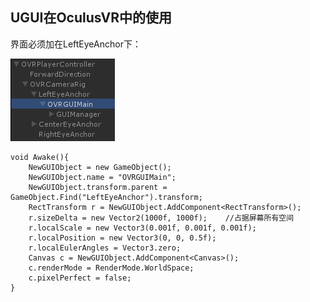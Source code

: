 ## UGUI在OculusVR中的使用 ##

界面必须加在LeftEyeAnchor下：

![](1.jpg)

	void Awake(){
	    NewGUIObject = new GameObject();
	    NewGUIObject.name = "OVRGUIMain";
	    NewGUIObject.transform.parent = GameObject.Find("LeftEyeAnchor").transform;
	    RectTransform r = NewGUIObject.AddComponent<RectTransform>();
	    r.sizeDelta = new Vector2(1000f, 1000f);    //占据屏幕所有空间
	    r.localScale = new Vector3(0.001f, 0.001f, 0.001f);
	    r.localPosition = new Vector3(0, 0, 0.5f);
	    r.localEulerAngles = Vector3.zero;
	    Canvas c = NewGUIObject.AddComponent<Canvas>();
	    c.renderMode = RenderMode.WorldSpace;
	    c.pixelPerfect = false;
	}
